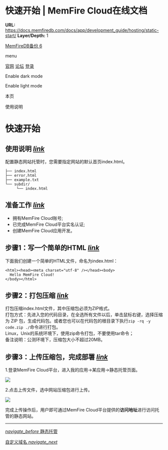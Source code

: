 # 快速开始 | MemFire Cloud在线文档

**URL:** https://docs.memfiredb.com/docs/app/development_guide/hosting/static-start/
**Layer/Depth:** 1

[MemFireDB备份 6](/)

menu

[官网](https://memfiredb.com/)
[论坛](https://community.memfiredb.com/)
[登录](https://cloud.memfiredb.com/auth/login)

Enable dark mode

Enable light mode

本页

使用说明

# 快速开始

## 使用说明 [*link*](#%e4%bd%bf%e7%94%a8%e8%af%b4%e6%98%8e)

配置静态网站托管时，您需要指定网站的默认首页index.html。

```
├── index.html
├── error.html
├── example.txt
└── subdir/
     └── index.html
```

## 准备工作 [*link*](#%e5%87%86%e5%a4%87%e5%b7%a5%e4%bd%9c)

* 拥有MemFire Cloud账号;
* 已完成MemFire Cloud平台实名认证;
* 创建MemFire Cloud应用开发。

## 步骤1：写一个简单的HTML [*link*](#%e6%ad%a5%e9%aa%a41%e5%86%99%e4%b8%80%e4%b8%aa%e7%ae%80%e5%8d%95%e7%9a%84html)

下面我们创建一个简单的HTML文件，命名为index.html：

```
<html><head><meta charset="utf-8" /></head><body>
  Hello MemFire Cloud!
</body></html>
```

## 步骤2：打包压缩 [*link*](#%e6%ad%a5%e9%aa%a42%e6%89%93%e5%8c%85%e5%8e%8b%e7%bc%a9)

打包压缩index.html文件，其中压缩包必须为ZIP格式。  
打包方式：先进入您的代码目录，在全选所有文件以后，单击鼠标右键，选择压缩为 ZIP 包，生成代码包。或者您也可以在代码包的根目录下执行`zip -rq -y code.zip ./`命令进行打包。  
Linux，Unix的系统环境下，使用zip命令打包，不要使用tar命令；   
备注说明：公测环境下，压缩包大小不超过20MB。

## 步骤3：上传压缩包，完成部署 [*link*](#%e6%ad%a5%e9%aa%a43%e4%b8%8a%e4%bc%a0%e5%8e%8b%e7%bc%a9%e5%8c%85%e5%ae%8c%e6%88%90%e9%83%a8%e7%bd%b2)

1.登录MemFire Cloud平台，进入我的应用->某应用->静态托管页面。

![](../../../img/static1.png)

2.点击上传文件，选中网站压缩包进行上传。

![](../../../img/static2.png)

完成上传操作后，用户即可通过MemFire Cloud平台提供的**访问地址**进行访问托管的静态网站。

---

[*navigate\_before* 静态托管](/docs/app/development_guide/hosting/static-hosting/)

[自定义域名 *navigate\_next*](/docs/app/development_guide/hosting/static-domain/)